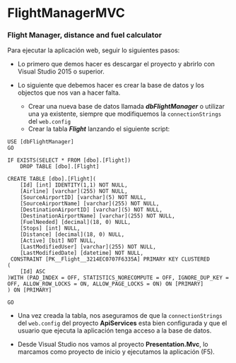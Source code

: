 # FlightManagerMVC
### Flight Manager, distance and fuel calculator

Para ejecutar la aplicación web, seguir lo siguientes pasos:
	
 - Lo primero que demos hacer es descargar el proyecto y abrirlo con Visual Studio 2015 o superior.

 - Lo siguiente que debemos hacer es crear la base de datos y los objectos que nos van a hacer falta.
	 - Crear una nueva base de datos llamada ***dbFlightManager*** o utilizar una ya existente, siempre que modifiquemos la `connectionStrings` del `web.config`
	 - Crear la tabla ***Flight*** lanzando el siguiente script:
```
USE [dbFlightManager]
GO

IF EXISTS(SELECT * FROM [dbo].[Flight])
	DROP TABLE [dbo].[Flight]

CREATE TABLE [dbo].[Flight](
	[Id] [int] IDENTITY(1,1) NOT NULL,
	[Airline] [varchar](255) NOT NULL,
	[SourceAirportID] [varchar](5) NOT NULL,
	[SourceAirportName] [varchar](255) NOT NULL,
	[DestinationAirportID] [varchar](5) NOT NULL,
	[DestinationAirportName] [varchar](255) NOT NULL,
	[FuelNeeded] [decimal](18, 0) NULL,
	[Stops] [int] NULL,
	[Distance] [decimal](18, 0) NULL,
	[Active] [bit] NOT NULL,
	[LastModifiedUser] [varchar](255) NOT NULL,
	[LastModifiedDate] [datetime] NOT NULL,
 CONSTRAINT [PK__Flight__3214EC0707F6335A] PRIMARY KEY CLUSTERED 
(
	[Id] ASC
)WITH (PAD_INDEX = OFF, STATISTICS_NORECOMPUTE = OFF, IGNORE_DUP_KEY = OFF, ALLOW_ROW_LOCKS = ON, ALLOW_PAGE_LOCKS = ON) ON [PRIMARY]
) ON [PRIMARY]

GO
```

 - Una vez creada la tabla, nos aseguramos de que la `connectionStrings` del `web.config` del proyecto **ApiServices** esta bien configurada y que el usuario que ejecuta la aplicación tenga acceso a la base de datos.
 
 - Desde Visual Studio nos vamos al proyecto **Presentation.Mvc**, lo marcamos como proyecto de inicio y ejecutamos la aplicación (F5).


